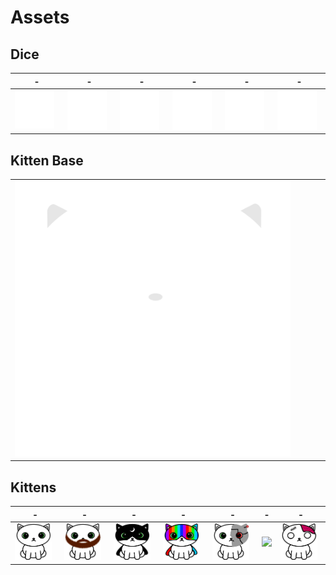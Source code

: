 # Assets

## Dice
|-|-|-|-|-|-|
|-|-|-|-|-|-|
| <img width="90%" src="dice/point.png"> | <img width="90%" src="dice/2_points.png"> | <img width="90%" src="dice/3_points.png"> | <img width="90%" src="dice/attack.png"> | <img width="90%" src="dice/health.png"> | <img width="90%" src="dice/currency.png"> |

## Kitten Base
| |
|-|
| <img width="90%" src="kittens/kitten_fill.png"> |

## Kittens
|-|-|-|-|-|-|-|
|-|-|-|-|-|-|-|
| <img width="90%" src="kittens/kitten_outline.png"> | <img width="90%" src="kittens/beard_kitten_outline.png"> | <img width="90%" src="kittens/dark_kitten_outline.png"> | <img width="90%" src="kittens/super_kitten_outline.png"> | <img width="90%" src="kittens/robo_kitten_outline.png"> | <img width="90%" src="kittens/stylish_kitten_outline.png"> | <img width="90%" src="kittens/zombie_kitten_outline.png"> |
